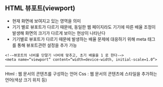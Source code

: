 ## HTML 뷰포트(viewport)
* 현재 화면에 보여지고 있는 영역을 의미
* 기기 별로 뷰포트가 다르기 때문에, 동일한 웹 페이지라도 기기에 따른 배율 조정이 발생해 화면의 크기가 다르게 보이는 현상이 나타난다
* 기기별로 뷰포트가 다르기 때문에 발생하는 배율 문제에 대응하기 위해 meta 태그를 통해 뷰포트관련 설정을 추가 가능 
```
<!-—뷰포트의 너비를 단말기 너비에 맞추고, 초기 배율을 1 로 한다-—>
<meta name=“viewport” content=“width=device-width, initial-scale=1.0”>
```
------------------------------------------------------------------------------------------------------------------------------------
Html : 웹 문서의 콘텐츠를 구성하는 언어
Css : 웹 문서의 콘텐츠에 스타일을 추가하는 언어(색상 크기 위치 등)

